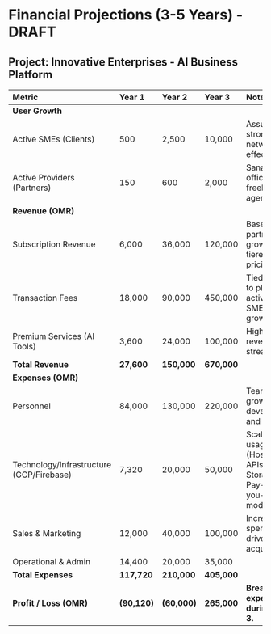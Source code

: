 
# Financial Projections (3-5 Years) - DRAFT

## Project: Innovative Enterprises - AI Business Platform

| Metric                      | Year 1      | Year 2      | Year 3      | Notes                                    |
| :-------------------------- | :---------- | :---------- | :---------- | :--------------------------------------- |
| **User Growth**             |             |             |             |                                          |
| Active SMEs (Clients)       | 500         | 2,500       | 10,000      | Assumes a strong network effect.         |
| Active Providers (Partners) | 150         | 600         | 2,000       | Sanad offices, freelancers, agencies.    |
| **Revenue (OMR)**           |             |             |             |                                          |
| Subscription Revenue        | 6,000       | 36,000      | 120,000     | Based on partner growth and tiered pricing.|
| Transaction Fees            | 18,000      | 90,000      | 450,000     | Tied directly to platform activity and SME user growth. |
| Premium Services (AI Tools) | 3,600       | 24,000      | 100,000     | High margin revenue stream.              |
| **Total Revenue**           | **27,600**  | **150,000** | **670,000** |                                          |
| **Expenses (OMR)**          |             |             |             |                                          |
| Personnel                   | 84,000      | 130,000     | 220,000     | Team growth in development and sales.    |
| Technology/Infrastructure (GCP/Firebase) | 7,320       | 20,000      | 50,000      | Scales with usage (Hosting, AI APIs, Storage). Pay-as-you-go model. |
| Sales & Marketing           | 12,000      | 40,000      | 100,000     | Increased spend to drive user acquisition.|
| Operational & Admin         | 14,400      | 20,000      | 35,000      |                                          |
| **Total Expenses**          | **117,720** | **210,000** | **405,000** |                                          |
| **Profit / Loss (OMR)**     | **(90,120)**| **(60,000)**| **265,000** | **Breakeven expected during Year 3.**      |
